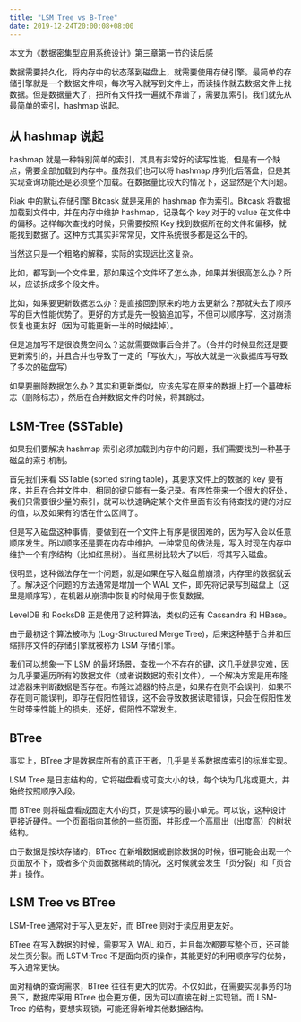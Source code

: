```yaml
---
title: "LSM Tree vs B-Tree"
date: 2019-12-24T20:00:08+08:00
---
```


本文为《数据密集型应用系统设计》第三章第一节的读后感

数据需要持久化，将内存中的状态落到磁盘上，就需要使用存储引擎。最简单的存储引擎就是一个数据文件呗，每次写入就写到文件上，而读操作就去数据文件上找数据。但是数据量大了，把所有文件找一遍就不靠谱了，需要加索引。我们就先从最简单的索引，hashmap 说起。

## 从 hashmap 说起

hashmap 就是一种特别简单的索引，其具有非常好的读写性能，但是有一个缺点，需要全部加载到内存中。虽然我们也可以将 hashmap 序列化后落盘，但是其实现查询功能还是必须整个加载。在数据量比较大的情况下，这显然是个大问题。

Riak 中的默认存储引擎 Bitcask 就是采用的 hashmap 作为索引。Bitcask 将数据加载到文件中，并在内存中维护 hashmap，记录每个 key 对于的 value 在文件中的偏移。这样每次查找的时候，只需要按照 Key 找到数据所在的文件和偏移，就能找到数据了。这种方式其实非常常见，文件系统很多都是这么干的。

当然这只是一个粗略的解释，实际的实现远比这复杂。

比如，都写到一个文件里，那如果这个文件坏了怎么办，如果并发很高怎么办？所以，应该拆成多个段文件。

比如，如果要更新数据怎么办？是直接回到原来的地方去更新么？那就失去了顺序写的巨大性能优势了。更好的方式是先一股脑追加写，不但可以顺序写，这对崩溃恢复也更友好（因为可能更新一半的时候挂掉）。

但是追加写不是很浪费空间么？这就需要做事后合并了。（合并的时候显然还是要更新索引的，并且合并也导致了一定的「写放大」，写放大就是一次数据库写导致了多次的磁盘写）

如果要删除数据怎么办？其实和更新类似，应该先写在原来的数据上打一个墓碑标志（删除标志），然后在合并数据文件的时候，将其跳过。

## LSM-Tree (SSTable)

如果我们要解决 hashmap 索引必须加载到内存中的问题，我们需要找到一种基于磁盘的索引机制。

首先我们来看 SSTable (sorted string table)，其要求文件上的数据的 key 要有序，并且在合并文件中，相同的键只能有一条记录。有序性带来一个很大的好处，我们只需要很少量的索引，就可以快速确定某个文件里面有没有待查找的键的对应的值，以及如果有的话在什么区间了。

但是写入磁盘这种事情，要做到在一个文件上有序是很困难的，因为写入会以任意顺序发生。所以顺序还是要在内存中维护。一种常见的做法是，写入时现在内存中维护一个有序结构（比如红黑树）。当红黑树比较大了以后，将其写入磁盘。

很明显，这种做法存在一个问题，就是如果在写入磁盘前崩溃，内存里的数据就丢了。解决这个问题的方法通常是增加一个 WAL 文件，即先将记录写到磁盘上（这里是顺序写），在机器从崩溃中恢复的时候用于恢复数据。

LevelDB 和 RocksDB 正是使用了这种算法，类似的还有 Cassandra 和 HBase。

由于最初这个算法被称为 (Log-Structured Merge Tree)，后来这种基于合并和压缩排序文件的存储引擎就被称为 LSM 存储引擎。

我们可以想象一下 LSM 的最坏场景，查找一个不存在的键，这几乎就是灾难，因为几乎要遍历所有的数据文件（或者说数据的索引文件）。一个解决方案是用布隆过滤器来判断数据是否存在。布隆过滤器的特点是，如果存在则不会误判，如果不存在则可能误判，即存在假阳性错误，这不会导致数据读取错误，只会在假阳性发生时带来性能上的损失，还好，假阳性不常发生。

## BTree

事实上，BTree 才是数据库所有的真正王者，几乎是关系数据库索引的标准实现。

LSM Tree 是日志结构的，它将磁盘看成可变大小的块，每个块为几兆或更大，并始终按照顺序入段。

而 BTree 则将磁盘看成固定大小的页，页是读写的最小单元。可以说，这种设计更接近硬件。一个页面指向其他的一些页面，并形成一个高扇出（出度高）的树状结构。

由于数据是按块存储的，BTree 在新增数据或删除数据的时候，很可能会出现一个页面放不下，或者多个页面数据稀疏的情况，这时候就会发生「页分裂」和「页合并」操作。

## LSM Tree vs BTree

LSM-Tree 通常对于写入更友好，而 BTree 则对于读应用更友好。

BTree 在写入数据的时候，需要写入 WAL 和页，并且每次都要写整个页，还可能发生页分裂。而 LSTM-Tree 不是面向页的操作，其能更好的利用顺序写的优势，写入通常更快。

面对精确的查询需求，BTree 往往有更大的优势。不仅如此，在需要实现事务的场景下，数据库采用 BTree 也会更方便，因为可以直接在树上实现锁。而 LSM-Tree 的结构，要想实现锁，可能还得新增其他数据结构。
